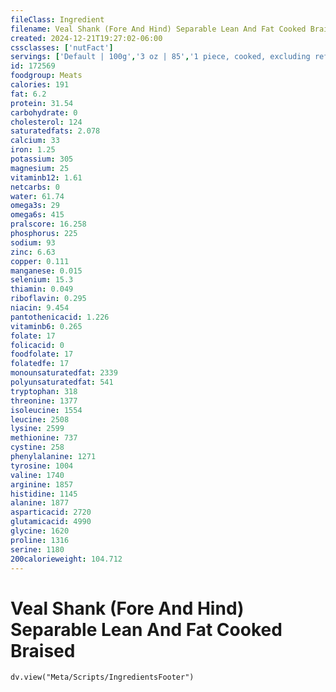 ```yaml
---
fileClass: Ingredient
filename: Veal Shank (Fore And Hind) Separable Lean And Fat Cooked Braised
created: 2024-12-21T19:27:02-06:00
cssclasses: ['nutFact']
servings: ['Default | 100g','3 oz | 85','1 piece, cooked, excluding refuse (yield from 1 lb raw meat with refuse) | 194']
id: 172569
foodgroup: Meats
calories: 191
fat: 6.2
protein: 31.54
carbohydrate: 0
cholesterol: 124
saturatedfats: 2.078
calcium: 33
iron: 1.25
potassium: 305
magnesium: 25
vitaminb12: 1.61
netcarbs: 0
water: 61.74
omega3s: 29
omega6s: 415
pralscore: 16.258
phosphorus: 225
sodium: 93
zinc: 6.63
copper: 0.111
manganese: 0.015
selenium: 15.3
thiamin: 0.049
riboflavin: 0.295
niacin: 9.454
pantothenicacid: 1.226
vitaminb6: 0.265
folate: 17
folicacid: 0
foodfolate: 17
folatedfe: 17
monounsaturatedfat: 2339
polyunsaturatedfat: 541
tryptophan: 318
threonine: 1377
isoleucine: 1554
leucine: 2508
lysine: 2599
methionine: 737
cystine: 258
phenylalanine: 1271
tyrosine: 1004
valine: 1740
arginine: 1857
histidine: 1145
alanine: 1877
asparticacid: 2720
glutamicacid: 4990
glycine: 1620
proline: 1316
serine: 1180
200calorieweight: 104.712
---
```


# Veal Shank (Fore And Hind) Separable Lean And Fat Cooked Braised

```dataviewjs
dv.view("Meta/Scripts/IngredientsFooter")
```